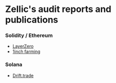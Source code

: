 # Zellic's audit reports and publications

### Solidity / Ethereum

- [LayerZero](./LayerZero%20Audit%20Report.pdf.pdf)
- [1inch farming](./1inch%20Farming%20Audit%20Report.pdf)

### Solana

- [Drift.trade](./Drift%20Protocol%20Audit%20Report.pdf)

